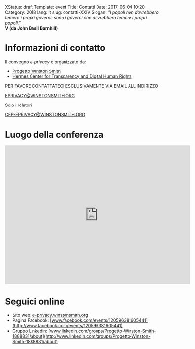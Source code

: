 XStatus: draft
Template: event
Title: Contatti
Date: 2017-06-04 10:20
Category: 2018
lang: it
slug: contatti-XXIV
Slogan: <i>"I popoli non dovrebbero temere i propri governi: sono i governi che dovrebbero temere i propri popoli."</i><br/><b>V (da John Basil Barnhill)</b>

# Informazioni di contatto

Il convegno *e-privacy* è organizzato da:

- [Progetto Winston Smith](http://pws.winstonsmith.org)
- [Hermes Center for Transparency and Digital Human Rights](http://logioshermes.org)

PER FAVORE CONTATTATECI ESCLUSIVAMENTE VIA EMAIL ALL'INDIRIZZO

[EPRIVACY@WINSTONSMITH.ORG](mailto:eprivacy@winstonsmith.org)

Solo i relatori

[CFP-EPRIVACY@WINSTONSMITH.ORG](mailto:cfp-eprivacy@winstonsmith.org)

# Luogo della conferenza

<iframe src="https://www.google.com/maps/embed?pb=!1m16!1m12!1m3!1d5599.014608621026!2d12.323756325167354!3d45.43943238333451!2m3!1f0!2f0!3f0!3m2!1i1024!2i768!4f13.1!2m1!1stribunale+di+venezia+sestiere+san+polo+119%2C+30125+venezia!5e0!3m2!1sen!2sus!4v1504205480877" width="600" height="450" frameborder="0" style="border:0" allowfullscreen></iframe>


# Seguici online

- Sito web: [e-privacy.winstonsmith.org](http://e-privacy.winstonsmith.org)
- Pagina Facebook: [www.facebook.com/events/120596381605441](http://www.facebook.com/events/120596381605441)
- Gruppo Linkedin: [www.linkedin.com/groups/Progetto-Winston-Smith-1888831/about](http://www.linkedin.com/groups/Progetto-Winston-Smith-1888831/about)

